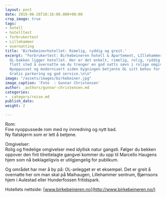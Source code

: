 ```yaml
---
layout: post
date: 2019-06-26T18:16:08.000+00:00
crop_image: true
tags:
- hotell
- hotelltest
- forbrukertest
- Lillehammer
- overnatting
title: 'Birkebeinerhotellet: Rimelig, ryddig og greit.'
excerpt: "Forbrukertest: Birkebeineren hotell & Apartement, LIllehammer. Like nedenfor
  OL-bakken ligger hotellet. Her er det enkelt, rimelig, rolig, ryddig og greit. Et
  flott sted å overnatte om du trenger en god natts søvn i rolige omgivelser for gjennomreise.
  Nyoppusset og modernisert siden bygningen betjente OL sitt behov for overnatting.
  Gratis parkering og god service.\n\n"
image: "/assets/images/birkebeiner.jpg"
image_caption: 'Foto  : Gunnar Christensen'
author: _authors/gunnar-christensen.md
categories:
- _category/reise.md
publish_date: 
weight: 2

---
```

Rom:  
Fine nyoppussede rom med ny innredning og nytt bad.  
Ny flatskjerm som er lett å betjene.

Omgivelser:  
Rolig og fredelige omgivelser med idyllisk natur gangsti. Følger du bekken oppover den fint tilrettelagte gangvei kommer du opp til Marcello Haugens hjem som nå beklageligvis er utilgjengelig for publikum. 

Og området har mer å by på: OL-anlegget er et eksempel. Det er greit å overnatte her om man skal på Maihaugen, Lillehammer sentrum, Bjørnsons hjem i Aulestad eller Hunderfossen fritidspark.

Hotellets nettside: [www.birkebeineren.no](http://www.birkebeineren.no/)
